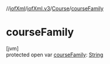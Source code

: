 //[iofXml](../../../index.md)/[iofXml.v3](../index.md)/[Course](index.md)/[courseFamily](course-family.md)

# courseFamily

[jvm]\
protected open var [courseFamily](course-family.md): [String](https://docs.oracle.com/javase/8/docs/api/java/lang/String.html)
